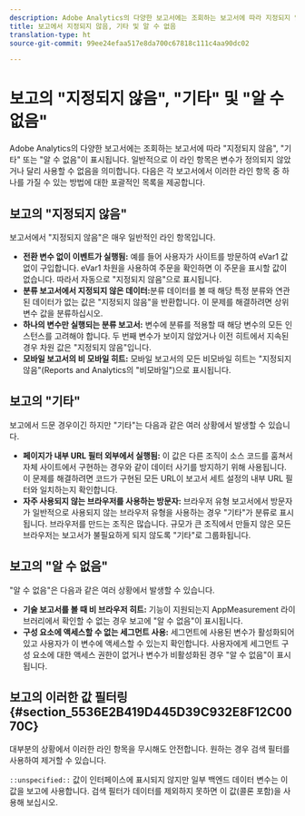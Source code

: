 ```yaml
---
description: Adobe Analytics의 다양한 보고서에는 조회하는 보고서에 따라 지정되지 않음, 기타 또는 알 수 없음이 표시됩니다. 일반적으로 이 라인 항목은 변수가 정의되지 않았거나 달리 사용할 수 없음을 의미합니다.
title: 보고에서 지정되지 않음, 기타 및 알 수 없음
translation-type: ht
source-git-commit: 99ee24efaa517e8da700c67818c111c4aa90dc02

---
```



# 보고의 &quot;지정되지 않음&quot;, &quot;기타&quot; 및 &quot;알 수 없음&quot;

Adobe Analytics의 다양한 보고서에는 조회하는 보고서에 따라 &quot;지정되지 않음&quot;, &quot;기타&quot; 또는 &quot;알 수 없음&quot;이 표시됩니다. 일반적으로 이 라인 항목은 변수가 정의되지 않았거나 달리 사용할 수 없음을 의미합니다. 다음은 각 보고서에서 이러한 라인 항목 중 하나를 가질 수 있는 방법에 대한 포괄적인 목록을 제공합니다.

## 보고의 &quot;지정되지 않음&quot;

보고서에서 &quot;지정되지 않음&quot;은 매우 일반적인 라인 항목입니다.

* **전환 변수 없이 이벤트가 실행됨:** 예를 들어 사용자가 사이트를 방문하여 eVar1 값 없이 구입합니다. eVar1 차원을 사용하여 주문을 확인하면 이 주문을 표시할 값이 없습니다. 따라서 자동으로 &quot;지정되지 않음&quot;으로 표시됩니다.
* **분류 보고서에서 지정되지 않은 데이터:**&#x200B;분류 데이터를 볼 때 해당 특정 분류와 연관된 데이터가 없는 값은 &quot;지정되지 않음&quot;을 반환합니다. 이 문제를 해결하려면 상위 변수 값을 분류하십시오.
* **하나의 변수만 실행되는 분류 보고서:** 변수에 분류를 적용할 때 해당 변수의 모든 인스턴스를 고려해야 합니다. 두 번째 변수가 보이지 않았거나 이전 히트에서 지속된 경우 차원 값은 &quot;지정되지 않음&quot;입니다.
* **모바일 보고서의 비 모바일 히트:** 모바일 보고서의 모든 비모바일 히트는 &quot;지정되지 않음&quot;(Reports and Analytics의 &quot;비모바일&quot;)으로 표시됩니다.

## 보고의 &quot;기타&quot;

보고에서 드문 경우이긴 하지만 &quot;기타&quot;는 다음과 같은 여러 상황에서 발생할 수 있습니다.

* **페이지가 내부 URL 필터 외부에서 실행됨:** 이 값은 다른 조직이 소스 코드를 훔쳐서 자체 사이트에서 구현하는 경우와 같이 데이터 사기를 방지하기 위해 사용됩니다. 이 문제를 해결하려면 코드가 구현된 모든 URL이 보고서 세트 설정의 내부 URL 필터와 일치하는지 확인합니다.
* **자주 사용되지 않는 브라우저를 사용하는 방문자:** 브라우저 유형 보고서에서 방문자가 일반적으로 사용되지 않는 브라우저 유형을 사용하는 경우 &quot;기타&quot;가 분류로 표시됩니다. 브라우저를 만드는 조직은 많습니다. 규모가 큰 조직에서 만들지 않은 모든 브라우저는 보고서가 불필요하게 되지 않도록 &quot;기타&quot;로 그룹화됩니다.

## 보고의 &quot;알 수 없음&quot;

&quot;알 수 없음&quot;은 다음과 같은 여러 상황에서 발생할 수 있습니다.

* **기술 보고서를 볼 때 비 브라우저 히트:** 기능이 지원되는지 AppMeasurement 라이브러리에서 확인할 수 없는 경우 보고에 &quot;알 수 없음&quot;이 표시됩니다.
* **구성 요소에 액세스할 수 없는 세그먼트 사용:** 세그먼트에 사용된 변수가 활성화되어 있고 사용자가 이 변수에 액세스할 수 있는지 확인합니다. 사용자에게 세그먼트 구성 요소에 대한 액세스 권한이 없거나 변수가 비활성화된 경우 &quot;알 수 없음&quot;이 표시됩니다.

## 보고의 이러한 값 필터링 {#section_5536E2B419D445D39C932E8F12C0070C}

대부분의 상황에서 이러한 라인 항목을 무시해도 안전합니다. 원하는 경우 검색 필터를 사용하여 제거할 수 있습니다.

`::unspecified::` 값이 인터페이스에 표시되지 않지만 일부 백엔드 데이터 변수는 이 값을 보고에 사용합니다. 검색 필터가 데이터를 제외하지 못하면 이 값(콜론 포함)을 사용해 보십시오.
